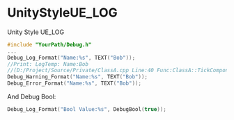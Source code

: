 # UnityStyleUE_LOG
Unity Style UE_LOG

``` c++
#include "YourPath/Debug.h"
...
Debug_Log_Format("Name:%s", TEXT("Bob"));
//Print: LogTemp: Name:Bob
//(D:/Project/Source/Private/ClassA.cpp Line:40 Func:ClassA::TickComponent)
Debug_Warning_Format("Name:%s", TEXT("Bob"));
Debug_Error_Format("Name:%s", TEXT("Bob"));

```

And Debug Bool:
``` c++
Debug_Log_Format("Bool Value:%s", DebugBool(true));
```

